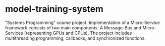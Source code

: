 # model-training-system
"Systems Programming" course project.
Implementation of a Micro-Service framework consists of two main components: A Message-Bus and Micro-Services (representing GPUs and CPUs). The project includes multithreading programming, callbacks, and synchronized functions.
